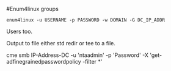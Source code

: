 #Enum4linux groups
```
enum4linux -u USERNAME -p PASSWORD -w DOMAIN -G DC_IP_ADDR
```
Users too.

Output to file either std redir or tee to a file.


cme smb IP-Address-DC -u 'ntaadmin' -p 'Password' -X 'get-adfinegrainedpasswordpolicy -filter *'
